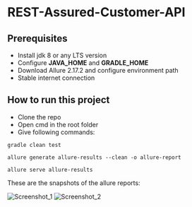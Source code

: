 # REST-Assured-Customer-API
## Prerequisites
* Install jdk 8 or any LTS version
* Configure **JAVA_HOME** and **GRADLE_HOME**
* Download Allure 2.17.2 and configure environment path
* Stable internet connection
## How to run this project
* Clone the repo
* Open cmd in the root folder
* Give following commands:
```
gradle clean test
```
```
allure generate allure-results --clean -o allure-report
```
```
allure serve allure-results
```

These are the snapshots of the allure reports:

![Screenshot_1](https://user-images.githubusercontent.com/71173675/151918228-cdcddcdd-2e71-417e-8474-263141f66ca7.png)
![Screenshot_2](https://user-images.githubusercontent.com/71173675/151918238-f114c8b3-94ce-44c3-a78a-a4f381c4e343.png)
